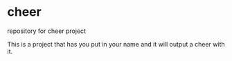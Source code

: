 cheer
=====

repository for cheer project

This is a project that has you put in your name and it will output a cheer with it.
